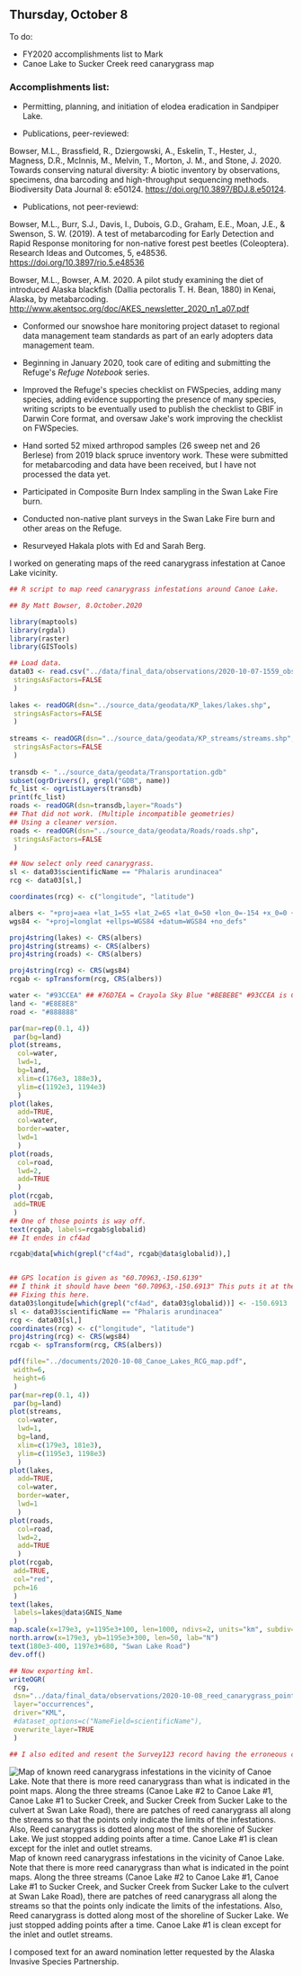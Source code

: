 
## Thursday, October 8

To do:

* FY2020 accomplishments list to Mark
* Canoe Lake to Sucker Creek reed canarygrass map

### Accomplishments list:

* Permitting, planning, and initiation of elodea eradication in Sandpiper Lake.

* Publications, peer-reviewed:

Bowser, M.L., Brassfield, R., Dziergowski, A., Eskelin, T., Hester, J., Magness, D.R., McInnis, M., Melvin, T., Morton, J. M., and Stone, J. 2020. Towards conserving natural diversity: A biotic inventory by observations, specimens, dna barcoding and high-throughput sequencing methods. Biodiversity Data Journal 8: e50124. https://doi.org/10.3897/BDJ.8.e50124.

* Publications, not peer-reviewd:

Bowser, M.L., Burr, S.J., Davis, I., Dubois, G.D., Graham, E.E., Moan, J.E., & Swenson, S. W. (2019). A test of metabarcoding for Early Detection and Rapid Response monitoring for non-native forest pest beetles (Coleoptera). Research Ideas and Outcomes, 5, e48536. https://doi.org/10.3897/rio.5.e48536

Bowser, M.L., Bowser, A.M. 2020. A pilot study examining the diet of introduced Alaska blackfish (Dallia pectoralis T. H. Bean, 1880) in Kenai, Alaska, by metabarcoding.
http://www.akentsoc.org/doc/AKES_newsletter_2020_n1_a07.pdf

* Conformed our snowshoe hare monitoring project dataset to regional data management team standards as part of an early adopters data management team.

* Beginning in January 2020, took care of editing and submitting the Refuge's *Refuge Notebook* series.

* Improved the Refuge's species checklist on FWSpecies, adding many species, adding evidence supporting the presence of many species, writing scripts to be eventually used to publish the checklist to GBIF in Darwin Core format, and oversaw Jake's work improving the checklist on FWSpecies.

* Hand sorted 52 mixed arthropod samples (26 sweep net and 26 Berlese) from 2019 black spruce inventory work. These were submitted for metabarcoding and data have been received, but I have not processed the data yet.

* Participated in Composite Burn Index sampling in the Swan Lake Fire burn.

* Conducted non-native plant surveys in the Swan Lake Fire burn and other areas on the Refuge.

* Resurveyed Hakala plots with Ed and Sarah Berg.

I worked on generating maps of the reed canarygrass infestation at Canoe Lake vicinity.

```r
## R script to map reed canarygrass infestations around Canoe Lake.

## By Matt Bowser, 8.October.2020

library(maptools)
library(rgdal)
library(raster)
library(GISTools)

## Load data.
data03 <- read.csv("../data/final_data/observations/2020-10-07-1559_observations.csv",
 stringsAsFactors=FALSE
 )
 
lakes <- readOGR(dsn="../source_data/geodata/KP_lakes/lakes.shp",
 stringsAsFactors=FALSE 
 )
 
streams <- readOGR(dsn="../source_data/geodata/KP_streams/streams.shp",
 stringsAsFactors=FALSE 
 )
 
transdb <- "../source_data/geodata/Transportation.gdb"
subset(ogrDrivers(), grepl("GDB", name))
fc_list <- ogrListLayers(transdb)
print(fc_list)
roads <- readOGR(dsn=transdb,layer="Roads")
## That did not work. (Multiple incompatible geometries)
## Using a cleaner version.
roads <- readOGR(dsn="../source_data/geodata/Roads/roads.shp",
 stringsAsFactors=FALSE 
 )

## Now select only reed canarygrass.
sl <- data03$scientificName == "Phalaris arundinacea"
rcg <- data03[sl,]

coordinates(rcg) <- c("longitude", "latitude")

albers <- "+proj=aea +lat_1=55 +lat_2=65 +lat_0=50 +lon_0=-154 +x_0=0 +y_0=0 +ellps=GRS80 +datum=NAD83 +units=m +no_defs"
wgs84 <- "+proj=longlat +ellps=WGS84 +datum=WGS84 +no_defs"

proj4string(lakes) <- CRS(albers)
proj4string(streams) <- CRS(albers)
proj4string(roads) <- CRS(albers)

proj4string(rcg) <- CRS(wgs84)
rcgab <- spTransform(rcg, CRS(albers))

water <- "#93CCEA" ## #76D7EA = Crayola Sky Blue "#BEBEBE" #93CCEA is Crayola cornflower
land <- "#E8E8E8"
road <- "#888888"

par(mar=rep(0.1, 4)) 
 par(bg=land)
plot(streams,
  col=water,
  lwd=1,
  bg=land,
  xlim=c(176e3, 188e3),
  ylim=c(1192e3, 1194e3)
  )
plot(lakes,
  add=TRUE,
  col=water,
  border=water,
  lwd=1
  )
plot(roads,
  col=road,
  lwd=2,
  add=TRUE
  )
plot(rcgab,
 add=TRUE
 ) 
## One of those points is way off.
text(rcgab, labels=rcgab$globalid)  
## It endes in cf4ad

rcgab@data[which(grepl("cf4ad", rcgab@data$globalid)),]


## GPS location is given as "60.70963,-150.6139"
## I think it should have been "60.70963,-150.6913" This puts it at the portage on Canoe Lake #2.
## Fixing this here.
data03$longitude[which(grepl("cf4ad", data03$globalid))] <- -150.6913
sl <- data03$scientificName == "Phalaris arundinacea"
rcg <- data03[sl,]
coordinates(rcg) <- c("longitude", "latitude")
proj4string(rcg) <- CRS(wgs84)
rcgab <- spTransform(rcg, CRS(albers))

pdf(file="../documents/2020-10-08_Canoe_Lakes_RCG_map.pdf",
 width=6,
 height=6
 )
par(mar=rep(0.1, 4)) 
 par(bg=land)
plot(streams,
  col=water,
  lwd=1,
  bg=land,
  xlim=c(179e3, 181e3),
  ylim=c(1195e3, 1198e3)
  )
plot(lakes,
  add=TRUE,
  col=water,
  border=water,
  lwd=1
  )
plot(roads,
  col=road,
  lwd=2,
  add=TRUE
  )
plot(rcgab,
 add=TRUE,
 col="red",
 pch=16
 ) 
text(lakes,
 labels=lakes@data$GNIS_Name
 )
map.scale(x=179e3, y=1195e3+100, len=1000, ndivs=2, units="km", subdiv=0.5)
north.arrow(x=179e3, yb=1195e3+300, len=50, lab="N")
text(180e3-400, 1197e3+680, "Swan Lake Road")
dev.off() 

## Now exporting kml.
writeOGR(
 rcg, 
 dsn="../data/final_data/observations/2020-10-08_reed_canarygrass_points.kml", 
 layer="occurrences", 
 driver="KML", 
 #dataset_options=c("NameField=scientificName"), 
 overwrite_layer=TRUE
 )
 
## I also edited and resent the Survey123 record having the erroneous coordinate.  
```

![Map of known reed canarygrass infestations in the vicinity of Canoe Lake. Note that there is more reed canarygrass than what is indicated in the point maps. Along the three streams (Canoe Lake #2 to Canoe Lake #1, Canoe Lake #1 to Sucker Creek, and Sucker Creek from Sucker Lake to the culvert at Swan Lake Road), there are patches of reed canarygrass all along the streams so that the points only indicate the limits of the infestations. Also, Reed canarygrass is dotted along most of the shoreline of Sucker Lake. We just stopped adding points after a time. Canoe Lake #1 is clean except for the inlet and outlet streams.](2020-10-08_Canoe_Lakes_RCG_map.jpg)\
Map of known reed canarygrass infestations in the vicinity of Canoe Lake. Note that there is more reed canarygrass than what is indicated in the point maps. Along the three streams (Canoe Lake #2 to Canoe Lake #1, Canoe Lake #1 to Sucker Creek, and Sucker Creek from Sucker Lake to the culvert at Swan Lake Road), there are patches of reed canarygrass all along the streams so that the points only indicate the limits of the infestations. Also, Reed canarygrass is dotted along most of the shoreline of Sucker Lake. We just stopped adding points after a time. Canoe Lake #1 is clean except for the inlet and outlet streams.

I composed text for an award nomination letter requested by the Alaska Invasive Species Partnership.